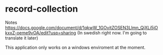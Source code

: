 # record-collection

Notes https://docs.google.com/document/d/1qkwW_1GOvitZOSEN3Llmn_QjXLi5jOkxxZ-oeme9vOA/edit?usp=sharing (In swedish right now. I'm going to translate it later) <br>

This application only works on a windows enviroment at the moment.
